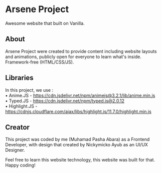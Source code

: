 # Arsene Project
Awesome website that built on Vanilla.

## About
Arsene Project were created to provide content including website layouts and animations, publicly open
for everyone to learn what's inside. Framework-free (HTML/CSS/JS).

## Libraries
In this project, we use : <br>
• Anime.JS - https://cdn.jsdelivr.net/npm/animejs@3.2.1/lib/anime.min.js <br>
• Typed.JS - https://cdn.jsdelivr.net/npm/typed.js@2.0.12<br>
• Highlight.JS - https://cdnjs.cloudflare.com/ajax/libs/highlight.js/11.7.0/highlight.min.js

## Creator
This project was coded by me (Muhamad Pasha Abara) as a Frontend Developer,
with design that created by Nickymicko Ayub as an UI/UX Designer.

Feel free to learn this website technology, this website was built for that.
Happy coding!
